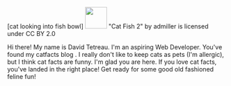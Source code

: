 [cat looking into fish bowl] <img src="https://live.staticflickr.com/3313/3481540500_c846c62863_b.jpg" width="50"/>
"Cat Fish 2" by admiller is licensed under CC BY 2.0


Hi there! My name is David Tetreau. I'm an aspiring Web Developer. You've found my catfacts blog . I really don't like to keep cats as pets (I'm allergic), but I think cat facts are funny. I'm glad you are here. If you love cat facts, you've landed in the right place! Get ready for some good old fashioned feline fun!

